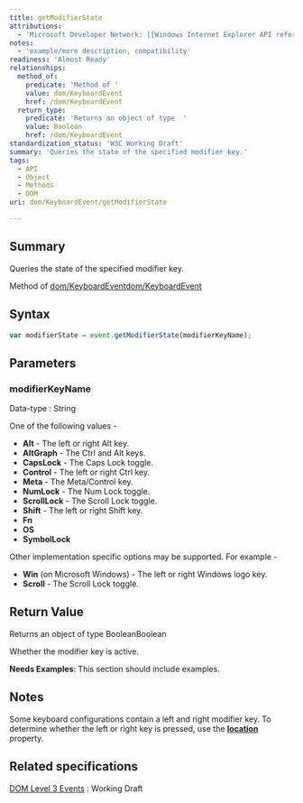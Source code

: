 ```yaml
---
title: getModifierState
attributions:
  - 'Microsoft Developer Network: [[Windows Internet Explorer API reference](http://msdn.microsoft.com/en-us/library/ie/hh828809%28v=vs.85%29.aspx) Article]'
notes:
  - 'example/more description, compatibility'
readiness: 'Almost Ready'
relationships:
  method_of:
    predicate: 'Method of '
    value: dom/KeyboardEvent
    href: /dom/KeyboardEvent
  return_type:
    predicate: 'Returns an object of type  '
    value: Boolean
    href: /dom/KeyboardEvent
standardization_status: 'W3C Working Draft'
summary: 'Queries the state of the specified modifier key.'
tags:
  - API
  - Object
  - Methods
  - DOM
uri: dom/KeyboardEvent/getModifierState

---
```

## <span>Summary</span>

Queries the state of the specified modifier key.

Method of [dom/KeyboardEvent](/dom/KeyboardEvent)[dom/KeyboardEvent](/dom/KeyboardEvent)

## <span>Syntax</span>

``` js
var modifierState = event.getModifierState(modifierKeyName);
```

## <span>Parameters</span>

### <span>modifierKeyName</span>

 Data-type
:   String

 One of the following values -

-   **Alt** - The left or right Alt key.
-   **AltGraph** - The Ctrl and Alt keys.
-   **CapsLock** - The Caps Lock toggle.
-   **Control** - The left or right Ctrl key.
-   **Meta** - The Meta/Control key.
-   **NumLock** - The Num Lock toggle.
-   **ScrollLock** - The Scroll Lock toggle.
-   **Shift** - The left or right Shift key.
-   **Fn**
-   **OS**
-   **SymbolLock**

Other implementation specific options may be supported. For example -

-   **Win** (on Microsoft Windows) - The left or right Windows logo key.
-   **Scroll** - The Scroll Lock toggle.

## <span>Return Value</span>

Returns an object of type BooleanBoolean

Whether the modifier key is active.

**Needs Examples**: This section should include examples.

## <span>Notes</span>

Some keyboard configurations contain a left and right modifier key. To determine whether the left or right key is pressed, use the [**location**](/dom/KeyboardEvent/location) property.

## <span>Related specifications</span>

[DOM Level 3 Events](http://www.w3.org/TR/DOM-Level-3-Events/)
:   Working Draft
